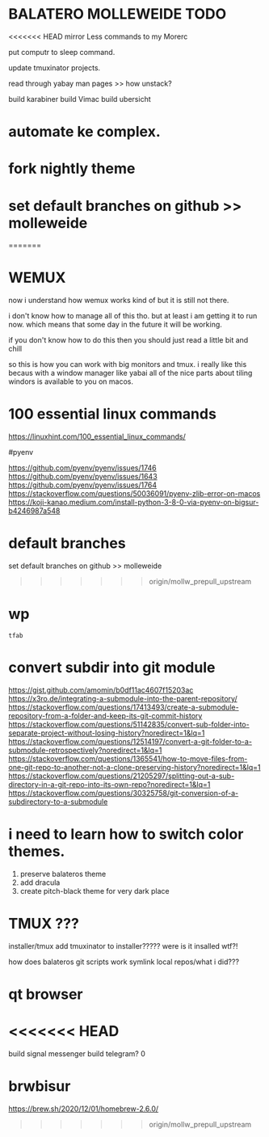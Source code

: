 # BALATERO MOLLEWEIDE TODO

<<<<<<< HEAD
mirror Less commands to my Morerc

put computr to sleep command.

update tmuxinator projects.

read through yabay man pages >> how unstack?

build karabiner
build Vimac
build ubersicht

# automate ke complex.

# fork nightly theme

# set default branches on github >> molleweide
=======
# WEMUX

now i understand how wemux works kind of but it is still not there.

i don't know how to manage all of this tho. but at least i am getting it
to run now. which means that some day in the future it will be working.

if you don't know how to do this then you should just read a little bit and chill

so this is how you can work with big monitors and tmux. i really like this becaus
with a window manager like yabai all of the nice parts about tiling windors
is available to you on macos.


# 100 essential linux commands

https://linuxhint.com/100_essential_linux_commands/

#pyenv

https://github.com/pyenv/pyenv/issues/1746
https://github.com/pyenv/pyenv/issues/1643
https://github.com/pyenv/pyenv/issues/1764
https://stackoverflow.com/questions/50036091/pyenv-zlib-error-on-macos
https://koji-kanao.medium.com/install-python-3-8-0-via-pyenv-on-bigsur-b4246987a548

# default branches
set default branches on github >> molleweide
>>>>>>> origin/mollw_prepull_upstream

# wp
    tfab

# convert subdir into git module
https://gist.github.com/amomin/b0df11ac4607f15203ac
https://x3ro.de/integrating-a-submodule-into-the-parent-repository/
https://stackoverflow.com/questions/17413493/create-a-submodule-repository-from-a-folder-and-keep-its-git-commit-history
https://stackoverflow.com/questions/51142835/convert-sub-folder-into-separate-project-without-losing-history?noredirect=1&lq=1
https://stackoverflow.com/questions/12514197/convert-a-git-folder-to-a-submodule-retrospectively?noredirect=1&lq=1
https://stackoverflow.com/questions/1365541/how-to-move-files-from-one-git-repo-to-another-not-a-clone-preserving-history?noredirect=1&lq=1
https://stackoverflow.com/questions/21205297/splitting-out-a-sub-directory-in-a-git-repo-into-its-own-repo?noredirect=1&lq=1
https://stackoverflow.com/questions/30325758/git-conversion-of-a-subdirectory-to-a-submodule

# i need to learn how to switch color themes.
1. preserve balateros theme
2. add dracula
3. create pitch-black theme for very dark place

# TMUX ???
installer/tmux add tmuxinator to installer?????
were is it insalled wtf?!

how does balateros git scripts work
symlink local repos/what i did???

# qt browser

<<<<<<< HEAD
=======
build signal messenger
build telegram?
0

# brwbisur
https://brew.sh/2020/12/01/homebrew-2.6.0/
>>>>>>> origin/mollw_prepull_upstream
